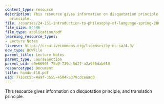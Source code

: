 ```yaml
---
content_type: resource
description: This resource gives information on disquotation principle, and translation
  principle.
file: /courses/24-251-introduction-to-philosophy-of-language-spring-2005/7710cc5b4a9f355545045379cdce6ad0_handout18.pdf
file_size: 84446
file_type: application/pdf
learning_resource_types:
- Lecture Notes
license: https://creativecommons.org/licenses/by-nc-sa/4.0/
ocw_type: OCWFile
parent_title: Lecture Notes
parent_type: CourseSection
parent_uid: e0e6690f-75b9-739d-5d27-a2a936dab618
resourcetype: Document
title: handout18.pdf
uid: 7710cc5b-4a9f-3555-4504-5379cdce6ad0
---
```

This resource gives information on disquotation principle, and translation principle.